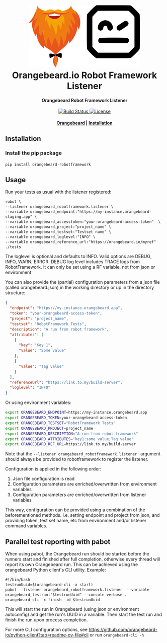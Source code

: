 <h1 align="center">
  <a href="https://github.com/orangebeard-io/robotframework-listener">
    <img src="https://raw.githubusercontent.com/orangebeard-io/robotframework-listener/master/.github/logo.svg" alt="Orangebeard.io Robot Framework Listener" height="200">
  </a>
  <br>Orangebeard.io Robot Framework Listener<br>
</h1>

<h4 align="center">Orangebeard Robot Framework Listener</h4>

<p align="center">
  <a href="https://github.com/orangebeard-io/robotframework-listener/actions">
    <img src="https://img.shields.io/github/actions/workflow/status/orangebeard-io/robotframework-listener/release.yml?style=flat-square"
      alt="Build Status" />
  </a>
  <a href="https://github.com/orangebeard-io/robotframework-listener/blob/master/LICENSE">
    <img src="https://img.shields.io/github/license/orangebeard-io/robotframework-listener?style=flat-square"
      alt="License" />
  </a>
</p>

<div align="center">
  <h4>
    <a href="https://orangebeard.io">Orangebeard</a> |
    <a href="#installation">Installation</a>
  </h4>
</div>

## Installation

### Install the pip package

`pip install orangebeard-robotframework`


## Usage

Run your tests as usual with the listener registered:
```
robot \
--listener orangebeard_robotframework.listener \
--variable orangebeard_endpoint:"https://my-instance.orangebeard-staging.app" \
--variable orangebeard_accesstoken:"your-orangebeard-access-token"  \
--variable orangebeard_project:"project_name" \
--variable orangebeard_testset:"Testset name" \
--variable orangebeard_loglevel:"INFO" \
--variable orangebeard_reference_url:"https://orangebeard.io/myref"
./tests
```
The loglevel is optional and defaults to INFO. Valid options are DEBUG, INFO, WARN, ERROR.
DEBUG log level includes TRACE logs from RobotFramework. It can only be set using a RF variable, not from json or environment

You can also provide the (partial) configuration parameters from a json file (called orangebeard.json) in the working directory or up in the directory structure:

```json [orangebeard.json]
{
  "endpoint": "https://my-instance.orangebeard.app",
  "token": "your-orangebeard-access-token",
  "project": "project_name",
  "testset": "RobotFramework Tests",
  "description": "A run from robot framework",
  "attributes": [
    {
      "key": "Key 1",
      "value": "Some value"
    },
    {
      "value": "Tag value"
    }
  ],
  "referenceUrl": "https://link.to.my/build-server",
  "loglevel": "INFO"
}
```

Or using environment variables:
```bash
export ORANGEBEARD_ENDPOINT=https://my-instance.orangebeard.app
export ORANGEBEARD_TOKEN=your-orangebeard-access-token
export ORANGEBEARD_TESTSET="RobotFramework Tests"
export ORANGEBEARD_PROJECT=project_name
export ORANGEBEARD_DESCRIPTION="A run from robot framework"
export ORANGEBEARD_ATTRIBUTES="key1:some value;Tag value"
export ORANGEBEARD_REF_URL=https://link.to.my/build-server
```

Note that the `--listener orangebeard_robotframework.listener ` argument should always be provided to robotframework to register the listener.

Configuration is applied in the following order:
1. Json file configuration is read
2. Configuration parameters are enriched/overwritten from environment variables
3. Configuration parameters are enriched/overwritten from listener variables
  
This way, configuration can be provided using a combination of the beforementioned methods. i.e. setting endpoint and
project from json, and providing token, test set name, etc from environment and/or listener command variables.

## Parallel test reporting with pabot
When using pabot, the Orangebeard run should be started before the runners start and finished
after full completion, otherwise every thread will report its own Orangebeard run. This can be achieved using the
orangebeard Python client's CLI utility.
Example:

```shell
#!/bin/bash
testrunUuid=$(orangebeard-cli -x start)
pabot --listener orangebeard_robotframework.listener  --variable orangebeard_testrun:"$testrunUuid" --console verbose .
orangebeard-cli -x finish -id $testrunUuid
```

This will start the run in Orangebeard (using json or environment autoconfig) and get the run's UUID in a variable. Then
start the test run and finish the run upon process completion.

For more CLI configuration options, see https://github.com/orangebeard-io/python-client?tab=readme-ov-file#cli or run `orangebeard-cli -h`